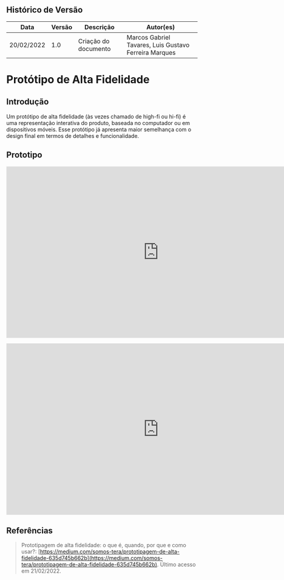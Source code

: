 ## Histórico de Versão

| Data       | Versão | Descrição                                                 | Autor(es)      |
| ---------- | ------ | --------------------------------------------------------- | ------------ |
| 20/02/2022 | 1.0    | Criação do documento                                      | Marcos Gabriel Tavares, Luis Gustavo Ferreira Marques |


# Protótipo de Alta Fidelidade

## Introdução



Um protótipo de alta fidelidade (às vezes chamado de high-fi ou hi-fi) é uma representação interativa do produto, baseada no computador ou em dispositivos móveis. Esse protótipo já apresenta maior semelhança com o design final em termos de detalhes e funcionalidade.

## Prototipo


<p><iframe style="border: 1px solid rgba(0, 0, 0, 0.1);" width="800" height="450" src="https://www.figma.com/embed?embed_host=share&url=https%3A%2F%2Fwww.figma.com%2Ffile%2FfFHRC3cngtq6U5MhLsERBD%2FArqDSW---Grupo-7---Prot%25C3%25B3tipo%3Fnode-id%3D116%253A92" allowfullscreen></iframe></p>
<p><iframe style="border: 1px solid rgba(0, 0, 0, 0.1);" width="800" height="450" src="https://www.figma.com/embed?embed_host=share&url=https%3A%2F%2Fwww.figma.com%2Fproto%2FfFHRC3cngtq6U5MhLsERBD%2FArqDSW---Grupo-7---Prot%25C3%25B3tipo%3Fnode-id%3D116%253A93%26scaling%3Dmin-zoom%26page-id%3D116%253A92%26starting-point-node-id%3D116%253A93" allowfullscreen></iframe></p>

## Referências
> Prototipagem de alta fidelidade: o que é, quando, por que e como usar?:  [https://medium.com/somos-tera/prototipagem-de-alta-fidelidade-635d745b662b](https://medium.com/somos-tera/prototipagem-de-alta-fidelidade-635d745b662b). Último acesso em 21/02/2022.

